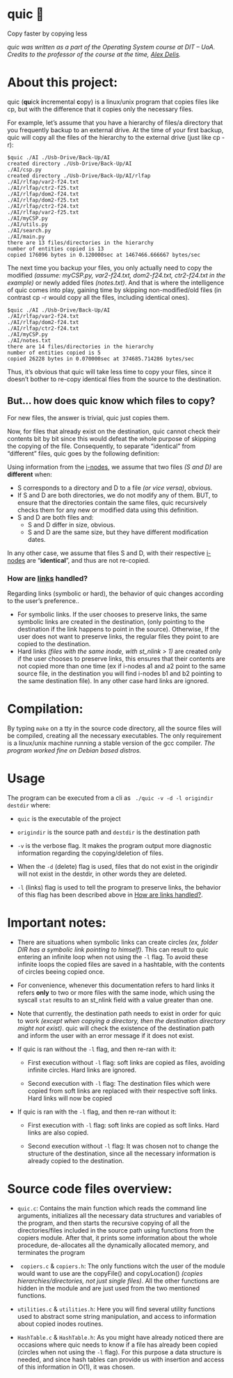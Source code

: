 
# quic 🐇
Copy faster by copying less

*quic was written as a part of the Operating System course at DIT – UoA. Credits to the professor of the course at the time, [Alex Delis](https://www.alexdelis.eu/).*
# About this project:
quic (**qu**ick **i**ncremental **c**opy) is a linux/unix program that copies files like cp, but with the difference that it copies only the necessary files. 

For example, let’s assume that you have a hierarchy of files/a directory that you frequently backup to an external drive. At the time of your first backup, quic will copy all the files of the hierarchy to the external drive (just like cp -r):
```
$quic ./AI ./Usb-Drive/Back-Up/AI
created directory ./Usb-Drive/Back-Up/AI
./AI/csp.py
created directory ./Usb-Drive/Back-Up/AI/rlfap
./AI/rlfap/var2-f24.txt
./AI/rlfap/ctr2-f25.txt
./AI/rlfap/dom2-f24.txt
./AI/rlfap/dom2-f25.txt
./AI/rlfap/ctr2-f24.txt
./AI/rlfap/var2-f25.txt
./AI/myCSP.py
./AI/utils.py
./AI/search.py
./AI/main.py
there are 13 files/directories in the hierarchy
number of entities copied is 13
copied 176096 bytes in 0.120000sec at 1467466.666667 bytes/sec
```
The next time you backup your files, you only actually need to copy the modified *(assume: myCSP.py, var2-f24.txt, dom2-f24.txt, ctr2-f24.txt in the example)* or newly added files *(notes.txt)*. And that is where the intelligence of quic comes into play, gaining time by skipping non-modified/old files  (in contrast cp -r would copy all the files, including identical ones).
```
$quic ./AI ./Usb-Drive/Back-Up/AI
./AI/rlfap/var2-f24.txt
./AI/rlfap/dom2-f24.txt
./AI/rlfap/ctr2-f24.txt
./AI/myCSP.py
./AI/notes.txt
there are 14 files/directories in the hierarchy
number of entities copied is 5
copied 26228 bytes in 0.070000sec at 374685.714286 bytes/sec
```
Thus, it’s obvious that quic will take less time to copy your files, since it doesn’t bother to re-copy identical files from the source to the destination.

## But... how does quic know which files to copy?
For new files, the answer is trivial, quic just copies them. 

Now, for files that already exist on the destination, quic cannot check their contents bit by bit since this would defeat the whole purpose of skipping the copying of the file. Consequently, to separate “identical” from “different” files, quic goes by the following definition:

Using information from the [i-nodes](https://en.wikipedia.org/wiki/Inode), we assume that two files *(S and D)* are **different** when:
-	S corresponds to a directory and D to a file *(or vice versa)*, obvious.
-	If S and D are both directories, we do not modify any of them. BUT, to ensure that the directories contain the same files, quic recursively checks them for any new or modified data using this definition.
-	S and D are both files and:
    -	S and D differ in size, obvious.
    -	S and D are the same size, but they have different modification dates.

In any other case, we assume that files S and D, with their respective [i-nodes](https://en.wikipedia.org/wiki/Inode) are “**identical**”, and thus are not re-copied.

### How are [links](https://www.linux.com/topic/desktop/understanding-linux-links/) handled?
Regarding links (symbolic or hard), the behavior of quic changes according to the user’s preference..
-	For symbolic links. If the user chooses to preserve links, the same symbolic links are created in the destination, (only pointing to the destination if the link happens to point in the source). Otherwise, If the user does not want to preserve links, the regular files they point to are copied to the destination.
-	Hard links *(files with the same inode, with st_nlink > 1)* are created only if the user chooses to preserve links, this ensures that their contents are not copied more than one time (ex if i-nodes a1 and a2 point to the same source file, in the destination you will find i-nodes b1 and b2 pointing to the same destination file). In any other case hard links are ignored.

# Compilation:

By typing `make` on a tty in the source code directory, all the source files will be compiled, creating all the necessary executables. The only requirement is a linux/unix machine running a stable version of the gcc compiler. *The program worked fine on Debian based distros.*

# Usage

The program can be executed from a cli as ` ./quic -v -d -l origindir destdir`  where:

- `quic` is the executable of the project

- `origindir` is the source path and `destdir` is the destination path

- `-v` is the verbose flag. It makes the program output more diagnostic information regarding the copying/deletion of files.

- When the `-d` (delete) flag is used, files that do not exist in the origindir will not exist in the destdir, in other words they are deleted.

- `-l` (links) flag is used to tell the program to preserve links, the behavior of this flag has been described above in [How are links handled?](https://github.com/Ph-k/quic#how-are-links-handled).


# Important notes:


- There are situations when symbolic links can create circles *(ex, folder DIR has a symbolic link pointing to himself)*. This can result to quic entering an infinite loop when not using the `-l` flag. To avoid these infinite loops the copied files are saved in a hashtable, with the contents of circles beeing copied once.

- For convenience, whenever this documentation refers to hard links it refers **only** to two or more files with the same inode, which using the syscall `stat` results to an st_nlink field with a value greater than one.

- Note that currently, the destination path needs to exist in order for quic to work *(except when copying a directory, then the destination directory might not exist)*. quic will check the existence of the destination path and inform the user with an error message if it does not exist.


- If quic is ran without the `-l` flag, and then re-ran with it:
  - First execution without `-l` flag: soft links are copied as files, avoiding infinite circles. Hard links are ignored.

  - Second execution with `-l` flag: The destination files which were copied from soft links are replaced with their respective soft links. Hard links will now be copied

- If quic is ran with the `-l` flag, and then re-ran without it:

  - First execution with `-l` flag: soft links are copied as soft links. Hard links are also copied.
  
  - Second execution without `-l` flag: It was chosen not to change the structure of the destination, since all the necessary information is already copied to the destination.
  
# Source code files overview:

- `quic.c`: Contains the main function which reads the command line arguments, initializes all the necessary data structures and variables of the program, and then starts the recursive copying of all the directories/files included in the source path using functions from the copiers module. After that, it prints some information about the whole procedure, de-allocates all the dynamically allocated memory, and terminates the program

- ` copiers.c` & `copiers.h`: The only functions witch the user of the module would want to use are the copyFile() and copyLocation() *(copies hierarchies/directories, not just single files)*. All the other functions are hidden in the module and are just used from the two mentioned functions.

- `utilities.c` & `utilities.h`: Here you will find several utility functions used to abstract some string manipulation, and access to information about copied inodes routines.

- `HashTable.c` & `HashTable.h`: As you might have already noticed there are occasions where quic needs to know if a file has already been copied (circles when not using the `-l` flag). For this purpose a data structure is needed, and since hash tables can provide us with insertion and access of this information in O(1), it was chosen.
